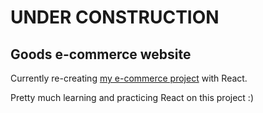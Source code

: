 # **UNDER CONSTRUCTION**

## Goods e-commerce website

Currently re-creating [my e-commerce project](https://github.com/825kuba/e-commerce) with React.

Pretty much learning and practicing React on this project :)
